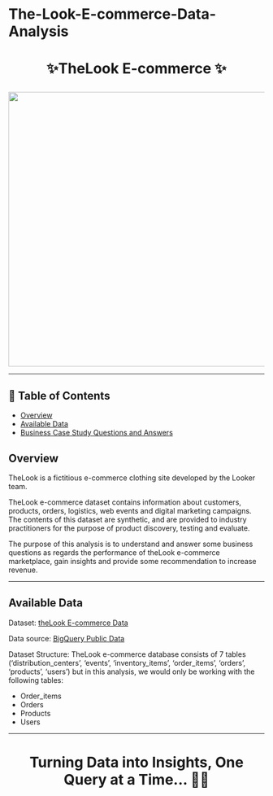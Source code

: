 # The-Look-E-commerce-Data-Analysis
# <p align="center" style="margin-top: 0px;"> ✨TheLook E-commerce ✨

<p align="center" style="margin-bottom: 0px !important;">
<img src=""C:\Users\prasa\Downloads\TheLook_Photo5.jpg"" width="540" height="540">

---
## 🧾 Table of Contents
- [Overview](#overview)
- [Available Data](#available-data)
- [Business Case Study Questions and Answers](#business-case-study-questions-and-answers)

## Overview
TheLook is a fictitious e-commerce clothing site developed by the Looker team.

TheLook e-commerce dataset contains information about customers, products, orders, logistics, web events and digital marketing campaigns. The contents of this dataset are synthetic, and are provided to industry practitioners for the purpose of product discovery, testing and evaluate.

The purpose of this analysis is to understand and answer some business questions as regards the performance of theLook e-commerce marketplace, gain insights and provide some recommendation to increase revenue.


---
## Available Data

Dataset: [theLook E-commerce Data](https://console.cloud.google.com/bigquery?p=bigquery-public-data&d=thelook_ecommerce&page=dataset&project=my-gcp-data-projects&ws=!1m9!1m4!4m3!1sbigquery-public-data!2sthelook_ecommerce!3sorder_items!1m3!3m2!1sbigquery-public-data!2sthelook_ecommerce)

Data source: [BigQuery Public Data](https://console.cloud.google.com/marketplace/product/bigquery-public-data/thelook-ecommerce?authuser=1&project=big-query-data-projects)

Dataset Structure: TheLook e-commerce database consists of 7 tables  (‘distribution_centers’, ‘events’, ‘inventory_items’, ‘order_items’, ‘orders’, ‘products’, ‘users’) but in this analysis, we would only be working with the following tables: 

- Order_items
- Orders
- Products
- Users



---
 # <p align="center" style="margin-top: 0px;">Turning Data into Insights, One Query at a Time... 🙌🥰
